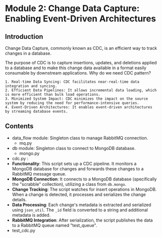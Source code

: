 # Module 2: Change Data Capture: Enabling Event-Driven Architectures


## Introduction
Change Data Capture, commonly known as CDC, is an efficient way to track changes in a database.

The purpose of CDC is to capture insertions, updates, and deletions applied to a database and to make this change data available in a format easily consumable by downstream applications.
Why do we need CDC pattern?

    1. Real-time Data Syncing: CDC facilitates near-real-time data integration and syncing.
    2. Efficient Data Pipelines: It allows incremental data loading, which is more efficient than bulk load operations.
    3. Minimized System Impact: CDC minimizes the impact on the source system by reducing the need for performance-intensive queries.
    4. Event-Driven Architectures: It enables event-driven architectures by streaming database events.


## Contents
- data_flow module:  Singleton class to manage RabbitMQ connection.
    - mq.py
- db module: Singleton class to connect to MongoDB database.
    - mongo.py
- cdc.py :
- **Functionality**: This script sets up a CDC pipeline. It monitors a MongoDB database for changes and forwards these changes to a RabbitMQ message queue.
- **MongoDB Connection**: It connects to a MongoDB database (specifically the "scrabble" collection), utilizing a class from `db.mongo`.
- **Change Tracking**: The script watches for insert operations in MongoDB. When a change is detected, it processes and serializes the change details.
- **Data Processing**: Each change's metadata is extracted and serialized using `json_util`. The `_id` field is converted to a string and additional metadata is added.
- **RabbitMQ Integration**: After serialization, the script publishes the data to a RabbitMQ queue named "test_queue".
- test_cdc.py